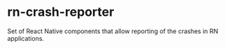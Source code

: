 # rn-crash-reporter
Set of React Native components that allow reporting of the crashes in RN applications.

